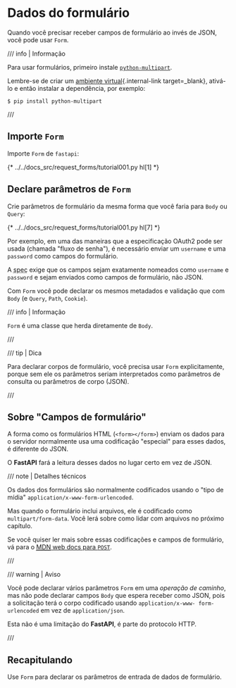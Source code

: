 # Dados do formulário

Quando você precisar receber campos de formulário ao invés de JSON, você pode usar `Form`.

/// info | Informação

Para usar formulários, primeiro instale <a href="https://github.com/Kludex/python-multipart" class="external-link" target="_blank">`python-multipart`</a>.

Lembre-se de criar um [ambiente virtual](../virtual-environments.md){.internal-link target=_blank}, ativá-lo e então instalar a dependência, por exemplo:

```console
$ pip install python-multipart
```

///

## Importe `Form`

Importe `Form` de `fastapi`:

{* ../../docs_src/request_forms/tutorial001.py hl[1] *}

## Declare parâmetros de `Form`

Crie parâmetros de formulário da mesma forma que você faria para `Body` ou `Query`:

{* ../../docs_src/request_forms/tutorial001.py hl[7] *}

Por exemplo, em uma das maneiras que a especificação OAuth2 pode ser usada (chamada "fluxo de senha"), é necessário enviar um `username` e uma `password` como campos do formulário.

A <abbr title="especificação">spec</abbr> exige que os campos sejam exatamente nomeados como `username` e `password` e sejam enviados como campos de formulário, não JSON.

Com `Form` você pode declarar os mesmos metadados e validação que com `Body` (e `Query`, `Path`, `Cookie`).

/// info | Informação

`Form` é uma classe que herda diretamente de `Body`.

///

/// tip | Dica

Para declarar corpos de formulário, você precisa usar `Form` explicitamente, porque sem ele os parâmetros seriam interpretados como parâmetros de consulta ou parâmetros de corpo (JSON).

///

## Sobre "Campos de formulário"

A forma como os formulários HTML (`<form></form>`) enviam os dados para o servidor normalmente usa uma codificação "especial" para esses dados, é diferente do JSON.

O **FastAPI** fará a leitura desses dados no lugar certo em vez de JSON.

/// note | Detalhes técnicos

Os dados dos formulários são normalmente codificados usando o "tipo de mídia" `application/x-www-form-urlencoded`.

 Mas quando o formulário inclui arquivos, ele é codificado como `multipart/form-data`. Você lerá sobre como lidar com arquivos no próximo capítulo.

Se você quiser ler mais sobre essas codificações e campos de formulário, vá para o <a href="https://developer.mozilla.org/pt-BR/docs/Web/HTTP/Methods/POST" class="external-link" target="_blank"><abbr title="Mozilla Developer Network">MDN</abbr> web docs para <code>POST</code></a>.

///

/// warning | Aviso

Você pode declarar vários parâmetros `Form` em uma *operação de caminho*, mas não pode declarar campos `Body` que espera receber como JSON, pois a solicitação terá o corpo codificado usando `application/x-www- form-urlencoded` em vez de `application/json`.

Esta não é uma limitação do **FastAPI**, é parte do protocolo HTTP.

///

## Recapitulando

Use `Form` para declarar os parâmetros de entrada de dados de formulário.
